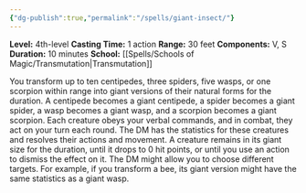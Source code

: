 ```yaml
---
{"dg-publish":true,"permalink":"/spells/giant-insect/"}
---
```


**Level:** 4th-level
**Casting Time:** 1 action
**Range:** 30 feet
**Components:** V, S
**Duration:** 10 minutes
**School:** [[Spells/Schools of Magic/Transmutation\|Transmutation]]

You transform up to ten centipedes, three spiders, five wasps, or one scorpion within range into giant versions of their natural forms for the duration. A centipede becomes a giant centipede, a spider becomes a giant spider, a wasp becomes a giant wasp, and a scorpion becomes a giant scorpion.
Each creature obeys your verbal commands, and in combat, they act on your turn each round. The DM has the statistics for these creatures and resolves their actions and movement.
A creature remains in its giant size for the duration, until it drops to 0 hit points, or until you use an action to dismiss the effect on it.
The DM might allow you to choose different targets. For example, if you transform a bee, its giant version might have the same statistics as a giant wasp.